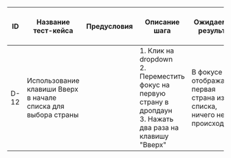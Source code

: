 | ID   | Название тест-кейса                               | Предусловия | Описание шага                                                                                         | Ожидаемый результат                                               | Статус проверки в Окружении 1 | Статус проверки в Окружении 2 | Баг-репорт |
|------|---------------------------------------------------|-------------|----------------------------------------------------------------------------------------------------|------------------------------------------------------------------|------------------------------|------------------------------|------------|
| D-12 | Использование клавиши Вверх в начале списка для выбора страны |             | 1. Клик на dropdown<br>2. Переместить фокус на первую страну в дропдаун<br>3. Нажать два раза на клавишу "Вверх" | В фокусе отображается первая страна из списка, ничего не происходит |                              |                              |            |
